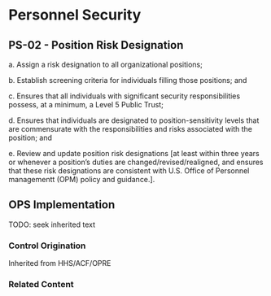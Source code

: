 # Personnel Security
## PS-02 - Position Risk Designation

a. Assign a risk designation to all organizational positions;

b. Establish screening criteria for individuals filling those positions; and

c. Ensures that all individuals with significant security responsibilities possess, at a minimum, a Level 5 Public Trust;

d. Ensures that individuals are designated to position-sensitivity levels that are commensurate with the responsibilities and risks associated with the position; and

e. Review and update position risk designations [at least within three years or whenever a position’s duties are changed/revised/realigned, and ensures that these risk designations are consistent with U.S. Office of Personnel managementt (OPM) policy and guidance.].

## OPS Implementation

TODO: seek inherited text

### Control Origination

Inherited from HHS/ACF/OPRE

### Related Content
